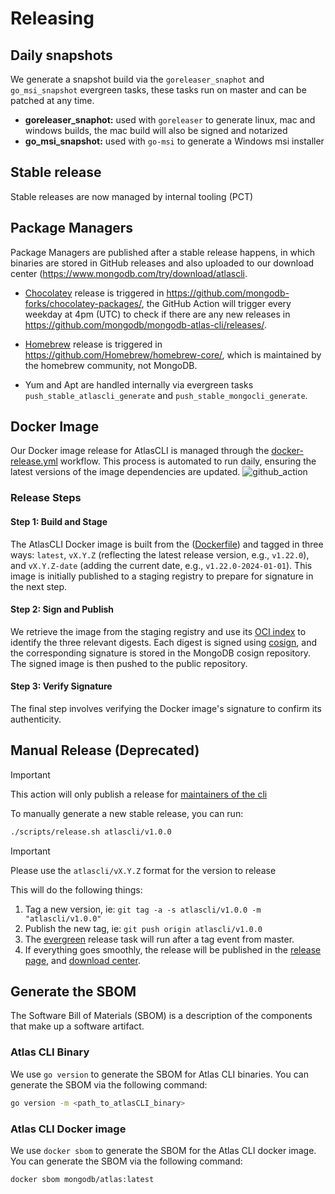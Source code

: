 # Releasing

## Daily snapshots

We generate a snapshot build via the `goreleaser_snaphot` and `go_msi_snapshot` evergreen tasks,
these tasks run on master and can be patched at any time.

- **goreleaser_snaphot:** used with `goreleaser` to generate linux, mac and windows builds, the mac build will also be signed and notarized
- **go_msi_snapshot:** used with `go-msi` to generate a Windows msi installer

## Stable release

Stable releases are now managed by internal tooling (PCT)

## Package Managers

Package Managers are published after a stable release happens, in which binaries are stored in 
GitHub releases and also uploaded to our download center (https://www.mongodb.com/try/download/atlascli.

* [Chocolatey](http://chocolatey.org) release is triggered in https://github.com/mongodb-forks/chocolatey-packages/, 
  the GitHub Action will trigger every weekday at 4pm (UTC) to check if there are any new releases 
  in https://github.com/mongodb/mongodb-atlas-cli/releases/.

* [Homebrew](http://brew.sh/) release is triggered in https://github.com/Homebrew/homebrew-core/, 
  which is maintained by the homebrew community, not MongoDB.

* Yum and Apt are handled internally via evergreen tasks `push_stable_atlascli_generate` and `push_stable_mongocli_generate`.

## Docker Image

Our Docker image release for AtlasCLI is managed through the [docker-release.yml](.github/workflows/docker-release.yml)  workflow. This process is automated to run daily, ensuring the latest versions of the image dependencies are updated.
![github_action](https://github.com/mongodb/mongodb-atlas-cli/assets/5663078/fd54ccda-7794-4139-af92-dbde0c278e78)

### Release Steps

#### Step 1: Build and Stage

The AtlasCLI Docker image is built from the ([Dockerfile](Dockerfile)) and tagged in three ways:
`latest`, `vX.Y.Z` (reflecting the latest release version, e.g., `v1.22.0`), and `vX.Y.Z-date` 
(adding the current date, e.g., `v1.22.0-2024-01-01`). 
This image is initially published to a staging registry to prepare for signature in the next step.

#### Step 2: Sign and Publish

We retrieve the image from the staging registry and use its [OCI index](https://github.com/opencontainers/image-spec/blob/main/image-index.md) to identify the three
relevant digests. Each digest is signed using [cosign](https://github.com/sigstore/cosign), and the corresponding signature is stored 
in the MongoDB cosign repository. The signed image is then pushed to the public repository.

#### Step 3: Verify Signature

The final step involves verifying the Docker image's signature to confirm its authenticity.

## Manual Release (Deprecated)

> [!IMPORTANT]  
> This action will only publish a release for [maintainers of the cli](https://github.com/orgs/mongodb/teams/apix/)

To manually generate a new stable release, you can run:

```bash
./scripts/release.sh atlascli/v1.0.0
```

> [!IMPORTANT]  
> Please use the `atlascli/vX.Y.Z` format for the version to release 

This will do the following things:

1. Tag a new version, ie: `git tag -a -s atlascli/v1.0.0 -m "atlascli/v1.0.0"`
2. Publish the new tag, ie: `git push origin atlascli/v1.0.0`
3. The [evergreen](build/ci/release.yml) release task will run after a tag event from master.
4. If everything goes smoothly, the release will be published in the
   [release page](https://github.com/mongodb/mongodb-atlas-cli/releases), and [download center](https://www.mongodb.com/try/download/atlascli).

## Generate the SBOM

The Software Bill of Materials (SBOM) is a description of the components that make up a software artifact.

### Atlas CLI Binary
We use `go version` to generate the SBOM for Atlas CLI binaries. You can generate the SBOM via the following command:
```bash
go version -m <path_to_atlasCLI_binary>
```

### Atlas CLI Docker image
We use `docker sbom` to generate the SBOM for the Atlas CLI docker image. You can generate the SBOM via the following command:
```bash
docker sbom mongodb/atlas:latest
```
